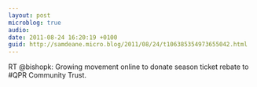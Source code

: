 ```yaml
---
layout: post
microblog: true
audio: 
date: 2011-08-24 16:20:19 +0100
guid: http://samdeane.micro.blog/2011/08/24/t106385354973655042.html
---
```

RT @bishopk: Growing movement online to donate season ticket rebate to #QPR Community Trust.
